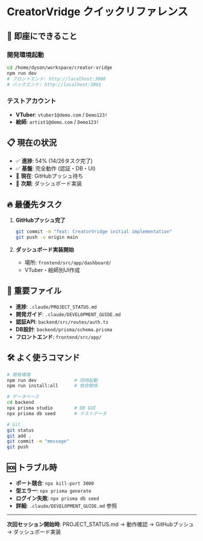 # CreatorVridge クイックリファレンス

## 🚀 即座にできること

### 開発環境起動
```bash
cd /home/dyson/workspace/creator-vridge
npm run dev
# フロントエンド: http://localhost:3000
# バックエンド: http://localhost:3001
```

### テストアカウント
- **VTuber**: `vtuber1@demo.com` / `Demo123!`
- **絵師**: `artist1@demo.com` / `Demo123!`

## 📋 現在の状況

- ✅ **進捗**: 54% (14/26タスク完了)
- ✅ **基盤**: 完全動作 (認証・DB・UI)
- 🚧 **現在**: GitHubプッシュ待ち
- 🎯 **次期**: ダッシュボード実装

## 🔥 最優先タスク

1. **GitHubプッシュ完了**
   ```bash
   git commit -m "feat: CreatorVridge initial implementation"
   git push -u origin main
   ```

2. **ダッシュボード実装開始**
   - 場所: `frontend/src/app/dashboard/`
   - VTuber・絵師別UI作成

## 📂 重要ファイル

- **進捗**: `.claude/PROJECT_STATUS.md`
- **開発ガイド**: `.claude/DEVELOPMENT_GUIDE.md`
- **認証API**: `backend/src/routes/auth.ts`
- **DB設計**: `backend/prisma/schema.prisma`
- **フロントエンド**: `frontend/src/app/`

## 🛠 よく使うコマンド

```bash
# 開発環境
npm run dev              # 同時起動
npm run install:all      # 依存関係

# データベース
cd backend
npx prisma studio        # DB GUI
npx prisma db seed       # テストデータ

# Git
git status
git add .
git commit -m "message"
git push
```

## 🆘 トラブル時

- **ポート競合**: `npx kill-port 3000`
- **型エラー**: `npx prisma generate`
- **ログイン失敗**: `npx prisma db seed`
- **詳細**: `.claude/DEVELOPMENT_GUIDE.md` 参照

---

**次回セッション開始時**: PROJECT_STATUS.md → 動作確認 → GitHubプッシュ → ダッシュボード実装